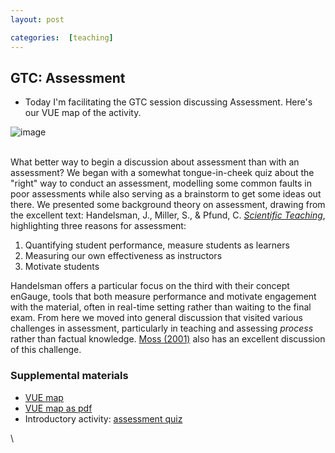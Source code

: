```yaml
---
layout: post

categories:  [teaching]
---
```






 





GTC: Assessment
---------------

-   Today I'm facilitating the GTC session discussing Assessment. Here's
    our VUE map of the activity.

![image](http://openwetware.org/images/7/7f/Assessment-copy.png)

\
 What better way to begin a discussion about assessment than with an
assessment? We began with a somewhat tongue-in-cheek quiz about the
"right" way to conduct an assessment, modelling some common faults in
poor assessments while also serving as a brainstorm to get some ideas
out there. We presented some background theory on assessment, drawing
from the excellent text: Handelsman, J., Miller, S., & Pfund, C.
[*Scientific
Teaching*](http://www.amazon.com/Scientific-Teaching-Jo-Handelsman/dp/1429201886 "http://www.amazon.com/Scientific-Teaching-Jo-Handelsman/dp/1429201886"),
highlighting three reasons for assessment:

1.  Quantifying student performance, measure students as learners
2.  Measuring our own effectiveness as instructors
3.  Motivate students

Handelsman offers a particular focus on the third with their concept
enGauge, tools that both measure performance and motivate engagement
with the material, often in real-time setting rather than waiting to the
final exam. From here we moved into general discussion that visited
various challenges in assessment, particularly in teaching and assessing
*process* rather than factual knowledge. [Moss
(2001)](http://hdl.handle.net/10.1080/09500690010016030 "doi:10.1080/09500690010016030")
also has an excellent discussion of this challenge.

### Supplemental materials

-   [VUE
    map](http://dl.dropbox.com/u/3982238/Assessment.vue "http://dl.dropbox.com/u/3982238/Assessment.vue")
-   [VUE map as
    pdf](http://dl.dropbox.com/u/3982238/Assessment-copy.pdf "http://dl.dropbox.com/u/3982238/Assessment-copy.pdf")
-   Introductory activity: [assessment
    quiz](http://dl.dropbox.com/u/3982238/assessment_exam.doc "http://dl.dropbox.com/u/3982238/assessment_exam.doc")

\

